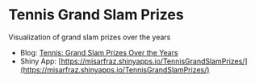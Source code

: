 # Tennis Grand Slam Prizes

Visualization of grand slam prizes over the years

- Blog: [Tennis: Grand Slam Prizes Over the Years](https://nycdatascience.com/blog/student-works/r-shiny/tennis-grand-slam-prizes-over-the-years/)
- Shiny App: [https://misarfraz.shinyapps.io/TennisGrandSlamPrizes/](https://misarfraz.shinyapps.io/TennisGrandSlamPrizes/)

